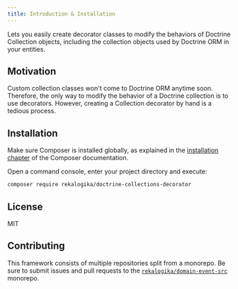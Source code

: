 ```yaml
---
title: Introduction & Installation
---
```


Lets you easily create decorator classes to modify the behaviors of Doctrine
Collection objects, including the collection objects used by Doctrine ORM in
your entities.

## Motivation

Custom collection classes won't come to Doctrine ORM anytime soon. Therefore,
the only way to modify the behavior of a Doctrine collection is to use
decorators. However, creating a Collection decorator by hand is a tedious
process.

## Installation

Make sure Composer is installed globally, as explained in the
[installation chapter](https://getcomposer.org/doc/00-intro.md)
of the Composer documentation.

Open a command console, enter your project directory and execute:

```bash
composer require rekalogika/doctrine-collections-decorator
```

## License

MIT

## Contributing

This framework consists of multiple repositories split from a monorepo. Be
sure to submit issues and pull requests to the
[`rekalogika/domain-event-src`](https://github.com/rekalogika/domain-event-src) monorepo.